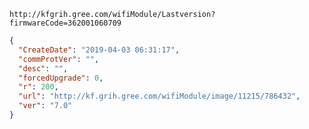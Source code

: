 `http://kfgrih.gree.com/wifiModule/Lastversion?firmwareCode=362001060709`

```json
{
  "CreateDate": "2019-04-03 06:31:17",
  "commProtVer": "",
  "desc": "",
  "forcedUpgrade": 0,
  "r": 200,
  "url": "http://kf.grih.gree.com/wifiModule/image/11215/786432",
  "ver": "7.0"
}
```